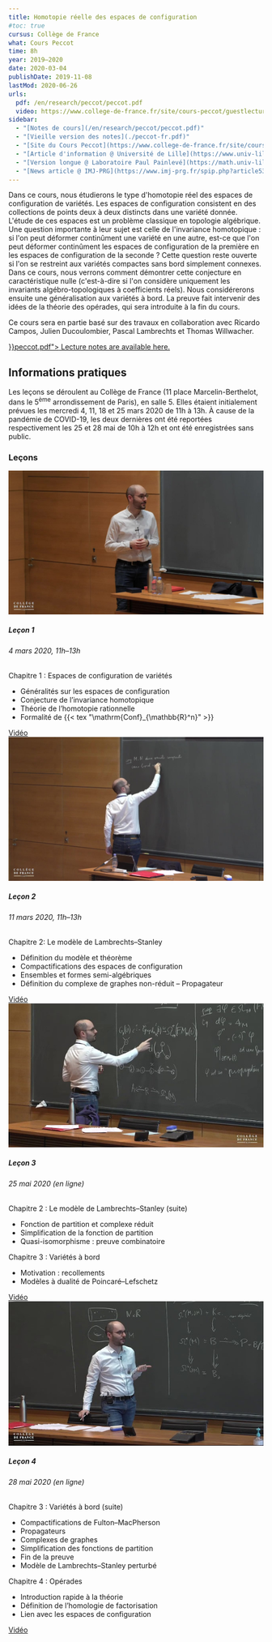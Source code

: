 ```yaml
---
title: Homotopie réelle des espaces de configuration
#toc: true
cursus: Collège de France
what: Cours Peccot
time: 8h
year: 2019–2020
date: 2020-03-04
publishDate: 2019-11-08
lastMod: 2020-06-26
urls:
  pdf: /en/research/peccot/peccot.pdf
  video: https://www.college-de-france.fr/site/cours-peccot/guestlecturer-2019-2020__1.htm
sidebar:
  - "[Notes de cours](/en/research/peccot/peccot.pdf)"
  - "[Vieille version des notes](./peccot-fr.pdf)"
  - "[Site du Cours Peccot](https://www.college-de-france.fr/site/cours-peccot/guestlecturer-2019-2020__1.htm)"
  - "[Article d'information @ Université de Lille](https://www.univ-lille.fr/fileadmin/user_upload/illustrations/contenus/recherche/2017/ActULille_Recherche/News_52_Cours_Peccot_de_Najib_Idrissi_-_article.pdf)"
  - "[Version longue @ Laboratoire Paul Painlevé](https://math.univ-lille1.fr/d7/node/10461)"
  - "[News article @ IMJ-PRG](https://www.imj-prg.fr/spip.php?article538)"
---
```


Dans ce cours, nous étudierons le type d'homotopie réel des espaces de configuration de variétés.
Les espaces de configuration consistent en des collections de points deux à deux distincts dans une variété donnée.
L'étude de ces espaces est un problème classique en topologie algébrique.
Une question importante à leur sujet est celle de l'invariance homotopique : si l'on peut déformer continûment une variété en une autre, est-ce que l'on peut déformer continûment les espaces de configuration de la première en les espaces de configuration de la seconde ?
Cette question reste ouverte si l'on se restreint aux variétés compactes sans bord simplement connexes.
Dans ce cours, nous verrons comment démontrer cette conjecture en caractéristique nulle (c'est-à-dire si l'on considère uniquement les invariants algébro-topologiques à coefficients réels).
Nous considérerons ensuite une généralisation aux variétés à bord.
La preuve fait intervenir des idées de la théorie des opérades, qui sera introduite à la fin du cours.

Ce cours sera en partie basé sur des travaux en collaboration avec Ricardo Campos, Julien Ducoulombier, Pascal Lambrechts et Thomas Willwacher.

<div class="alert alert-info"><a class="alert-link" href="{{< ref "research/peccot" >}}peccot.pdf"><i class="bi bi-file-earmark-text"></i>&nbsp;Lecture notes are available here.</a></span></div>

## Informations pratiques

Les leçons se déroulent au Collège de France (11 place Marcelin-Berthelot, dans le 5<sup>ème</sup> arrondissement de Paris), en salle 5.
Elles étaient initialement prévues les mercredi 4, 11, 18 et 25 mars 2020 de 11h à 13h.
À cause de la pandémie de COVID-19, les deux dernières ont été reportées respectivement les 25 et 28 mai de 10h à 12h et ont été enregistrées sans public.

### Leçons

<div class="row row-cols-1 row-cols-md-2">
<div class="col mb-3">
<div class="card h-100">
  <a href="https://www.college-de-france.fr/site/cours-peccot/guestlecturer-2020-03-04-11h00.htm"><img src="thumb1.jpg" class="card-img-top" /></a>
  <div class="card-body">
    <h5 class="card-title">Leçon 1</h5>
    <h6 class="card-subtitle text-muted mb-2">4 mars 2020, 11h–13h</h6>
    <p class="card-text mb-0">Chapitre 1 : Espaces de configuration de variétés</p>
    <ul class="mb-2">
    <li>Généralités sur les espaces de configuration</li>
    <li>Conjecture de l’invariance homotopique</li>
    <li>Théorie de l’homotopie rationnelle</li>
    <li>Formalité de {{< tex "\mathrm{Conf}_{\mathbb{R}^n}" >}}</li>
    </ul>
    <a class="card-link" href="https://www.college-de-france.fr/site/cours-peccot/guestlecturer-2020-03-04-11h00.htm">Vidéo <i class="bi bi-play-circle"></i></a>
  </div>
</div>
</div>

<div class="col mb-3">
<div class="card h-100">
  <a href="https://www.college-de-france.fr/site/cours-peccot/guestlecturer-2020-03-11-11h00.htm"><img src="thumb2.jpg" class="card-img-top" /></a>
  <div class="card-body">
    <h5 class="card-title">Leçon 2</h5>
    <h6 class="card-subtitle text-muted mb-2">11 mars 2020, 11h–13h</h6>
    <p class="card-text mb-0">Chapitre 2: Le modèle de Lambrechts–Stanley</p>
    <ul class="mb-2">
    <li>Définition du modèle et théorème</li>
    <li>Compactifications des espaces de configuration</li>
    <li>Ensembles et formes semi-algébriques</li>
    <li>Définition du complexe de graphes non-réduit – Propagateur</li>
    </ul>
    <a class="card-link" href="https://www.college-de-france.fr/site/cours-peccot/guestlecturer-2020-03-11-11h00.htm">Vidéo <i class="bi bi-play-circle"></i></a>
  </div>
</div>
</div>

<div class="col mb-3">
<div class="card h-100">
  <a href="https://www.college-de-france.fr/site/cours-peccot/guestlecturer-2020-05-25-11h00.htm"><img src="thumb3.jpg" class="card-img-top" /></a>
  <div class="card-body">
    <h5 class="card-title">Leçon 3</h5>
    <h6 class="card-subtitle text-muted mb-2">25 mai 2020 (en ligne)</h6>
    <p class="card-text mb-0">Chapitre 2 : Le modèle de Lambrechts–Stanley (suite)</p>
    <ul class="mb-0">
    <li>Fonction de partition et complexe réduit</li>
    <li>Simplification de la fonction de partition</li>
    <li>Quasi-isomorphisme : preuve combinatoire</li>
    </ul>
    <p class="card-text mb-0">Chapitre 3 : Variétés à bord</p>
    <ul class="mb-2">
    <li>Motivation : recollements</li>
    <li>Modèles à dualité de Poincaré–Lefschetz</li>
    </ul>
    <a class="card-link" href="https://www.college-de-france.fr/site/cours-peccot/guestlecturer-2020-05-25-11h00.htm">Vidéo <i class="bi bi-play-circle"></i></a>
  </div>
</div>
</div>

<div class="col mb-3">
<div class="card h-100">
  <a href="https://www.college-de-france.fr/site/cours-peccot/guestlecturer-2020-05-28-11h00.htm"><img src="thumb4.jpg" class="card-img-top" /></a>
  <div class="card-body">
    <h5 class="card-title">Leçon 4</h5>
    <h6 class="card-subtitle text-muted mb-2">28 mai 2020 (en ligne)</h6>
    <p class="card-text mb-0">Chapitre 3 : Variétés à bord (suite)</p>
    <ul class="mb-0">
    <li>Compactifications de Fulton–MacPherson</li>
    <li>Propagateurs</li>
    <li>Complexes de graphes</li>
    <li>Simplification des fonctions de partition</li>
    <li>Fin de la preuve</li>
    <li>Modèle de Lambrechts–Stanley perturbé</li>
    </ul>
    <p class="card-text mb-0">Chapitre 4 : Opérades </p>
    <ul class="mb-2">
    <li>Introduction rapide à la théorie</li>
    <li>Définition de l’homologie de factorisation</li>
    <li>Lien avec les espaces de configuration</li>
    </ul>
    <a class="card-link" href="https://www.college-de-france.fr/site/cours-peccot/guestlecturer-2020-05-28-11h00.htm">Vidéo <i class="bi bi-play-circle"></i></a>
  </div>
</div>
</div>
</div>

